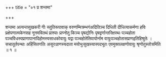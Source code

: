 +++
title = "०१ प्र शन्तमा"

+++

शन्तमा अत्यन्तसुखकरी गीः स्तुतिरूपावाक् वरुणम्मित्रम्भगंअदितिञ्च दिधिती दीधित्याकर्मणा हविः प्रक्षेपणात्मकेनसह नूनमवितथं प्राश्याः प्राप्नोतु किञ्च पृषद्योनिः पृषद्वर्णान्तरिक्षस्थः पञ्चहोता पञ्चविधस्यप्राणापानादिहोमस्यसाधकोवायुः यद्वा पञ्चहोतेतिवायोर्नाम वायुःपञ्चहोतासप्राणइतिहिश्रुतेः । सचातूर्तपन्थाः अहिंसितगतिः असुरःप्राणस्यदाता मयोभुःसुखस्यास्पदभूतः एवमुक्तलक्षणोवायुः श्रृणोतुस्तोत्रमिति ॥ १ ॥